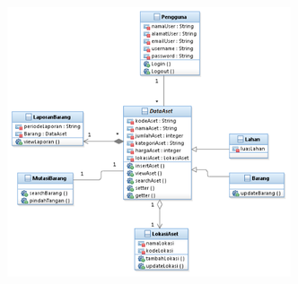 ![alt "diagram"](https://github.com/agungrbudiman/tubesimpal/blob/master/classdiagram.png?raw=true)
